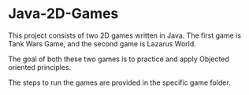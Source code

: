 # Java-2D-Games

This project consists of two 2D games written in Java. The first game is Tank Wars Game, and the second game is Lazarus World.

The goal of both these two games is to practice and apply Objected oriented principles. 

The steps to run the games are provided in the specific game folder.
